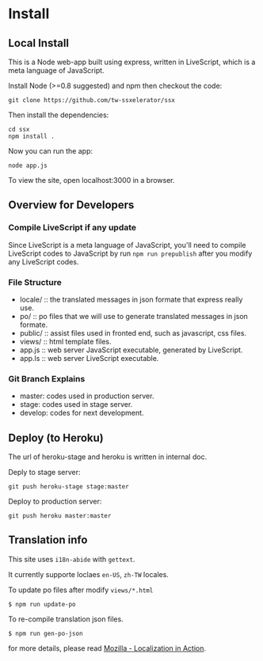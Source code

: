 # Install

## Local Install

This is a Node web-app built using express, written in LiveScript, which is a meta language of JavaScript.

Install Node (>=0.8 suggested) and npm then checkout the code:

    git clone https://github.com/tw-ssxelerator/ssx

Then install the dependencies:

    cd ssx
    npm install .

Now you can run the app:

    node app.js

To view the site, open localhost:3000 in a browser. 

## Overview for Developers

### Compile LiveScript if any update

Since LiveScript is a meta language of JavaScript, you'll need to compile LiveScript 
codes to JavaScript by run `npm run prepublish` after you modify any LiveScript codes.

### File Structure 

- locale/ :: the translated messages in json formate that express really use.
- po/     :: po files that we will use to generate translated messages in json formate.
- public/ :: assist files used in fronted end, such as javascript, css files.
- views/  :: html template files.
- app.js  :: web server JavaScript executable, generated by LiveScript.
- app.ls  :: web server LiveScript executable.

### Git Branch Explains

- master: codes used in production server.
- stage: codes used in stage server.
- develop: codes for next development.

## Deploy (to Heroku)

The url of heroku-stage and heroku is written in internal doc.

Deply to stage server:

    git push heroku-stage stage:master

Deploy to production server:

    git push heroku master:master

## Translation info

This site uses `i18n-abide` with `gettext`. 

It currently supporte loclaes `en-US`, `zh-TW` locales.

To update po files after modify `views/*.html`

```
$ npm run update-po
```

To re-compile translation json files.

```
$ npm run gen-po-json
```

for more details, please read [Mozilla - Localization in Action][localization-in-action].

[localization-in-action]: https://hacks.mozilla.org/2013/04/localization-in-action-part-3-of-3-a-node-js-holiday-season-part-11/
